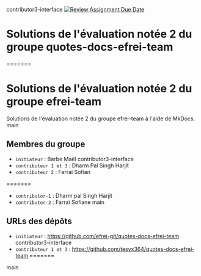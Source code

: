 contributor3-interface
[![Review Assignment Due Date](https://classroom.github.com/assets/deadline-readme-button-22041afd0340ce965d47ae6ef1cefeee28c7c493a6346c4f15d667ab976d596c.svg)](https://classroom.github.com/a/iqHMpjkg)
# Solutions de l'évaluation notée 2 du groupe quotes-docs-efrei-team

=======
# Solutions de l'évaluation notée 2 du groupe efrei-team

Solutions de l'évaluation notée 2 du groupe efrei-team à l'aide de MkDocs.
main

## Membres du groupe

- `initiateur` : Barbe Maël
contributor3-interface
- `contributeur 1 et 3` : Dharm Pal Singh Harjit
- `contributeur 2` : Farraï Sofian


=======
- `contributor-1` : Dharm pal Singh Harjit
- `contributor-2` : Farraï Sofiane
main

## URLs des dépôts

- `initiateur` : https://github.com/efrei-git/quotes-docs-efrei-team
contributor3-interface
- `contributeur 1 et 3` : https://github.com/tesyx364/quotes-docs-efrei-team
=======

main

